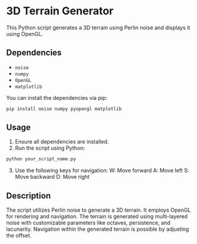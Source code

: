 # 3D Terrain Generator

This Python script generates a 3D terrain using Perlin noise and displays it using OpenGL.

## Dependencies

- `noise`
- `numpy`
- `OpenGL`
- `matplotlib`

You can install the dependencies via pip:

```bash
pip install noise numpy pyopengl matplotlib
```

## Usage
1. Ensure all dependencies are installed.
2. Run the script using Python:
```bash
python your_script_name.py
```

3. Use the following keys for navigation:
W: Move forward
A: Move left
S: Move backward
D: Move right

## Description

The script utilizes Perlin noise to generate a 3D terrain. It employs OpenGL for rendering and navigation. The terrain is generated using multi-layered noise with customizable parameters like octaves, persistence, and lacunarity. Navigation within the generated terrain is possible by adjusting the offset.

